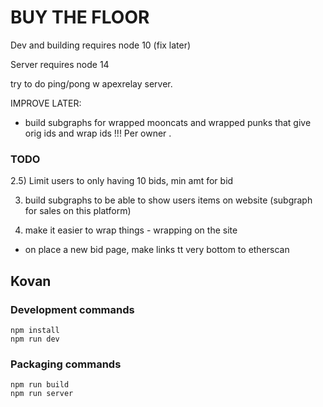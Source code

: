 # BUY THE FLOOR 
 


Dev and building requires node 10 (fix later) 

Server requires node 14 


try to do ping/pong w apexrelay server. 
 


IMPROVE LATER: 
- build subgraphs for wrapped mooncats and wrapped punks that give orig ids and wrap ids  !!! Per owner .


### TODO
 

2.5)   Limit users to only having 10 bids,  min amt for bid 



3) build subgraphs to be able to show users items on website (subgraph for sales on this platform)

4) make it easier to wrap things - wrapping on the site 


 

- on place a new bid page, make links tt very bottom to etherscan 


## Kovan
 



### Development commands
```
npm install
npm run dev
```

### Packaging commands
```
npm run build
npm run server
```
